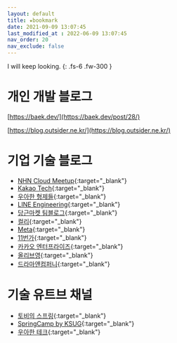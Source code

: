 ```yaml
---
layout: default
title: ★bookmark
date: 2021-09-09 13:07:45
last_modified_at : 2022-06-09 13:07:45
nav_order: 20
nav_exclude: false
---
```


I will keep looking.
{: .fs-6 .fw-300 }

# 개인 개발 블로그
[https://baek.dev/](https://baek.dev/post/28/)

[https://blog.outsider.ne.kr/](https://blog.outsider.ne.kr/)

# 기업 기술 블로그
- [NHN Cloud Meetup](https://meetup.nhncloud.com/){:target="_blank"}  
- [Kakao Tech](https://tech.kakao.com/blog/){:target="_blank"}  
- [우아한 형제들](https://techblog.woowahan.com/){:target="_blank"}  
- [LINE Engineering](https://engineering.linecorp.com/ko/blog/){:target="_blank"}  
- [당근마켓 팀블로그](https://medium.com/daangn){:target="_blank"}  
- [컬리](https://helloworld.kurly.com/){:target="_blank"}  
- [Meta](https://engineering.fb.com/){:target="_blank"}  
- [11번가](https://11st-tech.github.io/){:target="_blank"}  
- [카카오 엔터프라이즈](https://tech.kakaoenterprise.com/){:target="_blank"}    
- [올리브영](https://oliveyoung.tech/){:target="_blank"}  
- [드라마앤컴퍼니](https://blog.dramancompany.com/){:target="_blank"}  

# 기술 유트브 채널
- [토비의 스프링](https://www.youtube.com/@tobyspring){:target="_blank"}   
- [SpringCamp by KSUG](https://www.youtube.com/@springcampkr){:target="_blank"}  
- [우아한 테크](https://www.youtube.com/@woowatech){:target="_blank"}   
